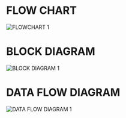 # FLOW CHART 
![FLOWCHART 1](https://user-images.githubusercontent.com/101579422/168484907-6335249d-7247-4102-adbc-b2dd25357614.png)
# BLOCK DIAGRAM 
![BLOCK DIAGRAM 1](https://user-images.githubusercontent.com/101579422/168484942-8286c89a-a5e5-4cfa-9585-a5eea1165a97.png)
# DATA FLOW DIAGRAM
![DATA FLOW DIAGRAM 1](https://user-images.githubusercontent.com/101579422/168484977-bed9ddb6-ae55-4cc9-867e-fb0779071152.png)
